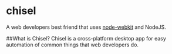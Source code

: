 chisel
======

A web developers best friend that uses [node-webkit](https://github.com/rogerwang/node-webkit) and NodeJS.

[//]: # (WEB_CONTENT_START)


##What is Chisel?
Chisel is a cross-platform desktop app for easy automation of common things that web developers do.
